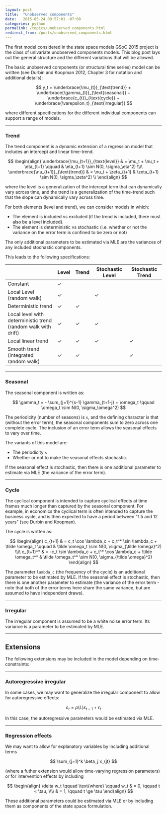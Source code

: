 ```yaml
---
layout: post
title:  "Unobserved components"
date:   2015-05-24 09:57:01 -07:00
categories: python
permalink: /topics/unobserved_components.html
redirect_from: /posts/unobserved_components.html
---
```


The first model considered in the state space models GSoC 2015 project is the class of univariate unobserved components models. This blog post lays out the general structure and the different variations that will be allowed.

The basic unobserved components (or structural time series) model can be written (see Durbin and Koopman 2012, Chapter 3 for notation and additional details):

$$
y_t = \underbrace{\mu_{t}}_{\text{trend}} + \underbrace{\gamma_{t}}_{\text{seasonal}} + \underbrace{c_{t}}_{\text{cycle}} + \underbrace{\varepsilon_t}_{\text{irregular}}
$$

where different specifications for the different individual components can support a range of models.

<hr />

### Trend

The trend component is a dynamic extension of a regression model that includes an intercept and linear time-trend.

$$
\begin{align}
\underbrace{\mu_{t+1}}_{\text{level}} & = \mu_t + \nu_t + \eta_{t+1} \qquad & \eta_{t+1} \sim N(0, \sigma_\eta^2) \\\\
\underbrace{\nu_{t+1}}_{\text{trend}} & = \nu_t + \zeta_{t+1} & \zeta_{t+1} \sim N(0, \sigma_\zeta^2) \\
\end{align}
$$

where the level is a generalization of the intercept term that can dynamically vary across time, and the trend is a generalization of the time-trend such that the slope can dynamically vary across time.

For both elements (level and trend), we can consider models in which:

- The element is included vs excluded (if the trend is included, there must also be a level included).
- The element is deterministic vs stochastic (i.e. whether or not the variance on the error term is confined to be zero or not)

The only additional parameters to be estimated via MLE are the variances of any included stochastic components.

This leads to the following specifications:

|                                                                      | Level | Trend | Stochastic Level | Stochastic Trend |
|----------------------------------------------------------------------|-------|-------|------------------|------------------|
| Constant                                                             | ✓     |       |                  |                  |
| Local Level <br /> (random walk)                                     | ✓     |       | ✓                |                  |
| Deterministic trend                                                  | ✓     | ✓     |                  |                  |
| Local level with deterministic trend <br /> (random walk with drift) | ✓     | ✓     | ✓                |                  |
| Local linear trend                                                   | ✓     | ✓     | ✓                | ✓                |
| Smooth trend <br /> (integrated random walk)                         | ✓     | ✓     |                  | ✓                |

<hr />

### Seasonal

The seasonal component is written as:

$$
\gamma_t = - \sum_{j=1}^{s-1} \gamma_{t+1-j} + \omega_t \qquad \omega_t \sim N(0, \sigma_\omega^2)
$$

The periodicity (number of seasons) is `s`, and the defining character is that (without the error term), the seasonal components sum to zero across one complete cycle. The inclusion of an error term allows the seasonal effects to vary over time.

The variants of this model are:

- The periodicity `s`
- Whether or not to make the seasonal effects stochastic.

If the seasonal effect is stochastic, then there is one additional parameter to estimate via MLE (the variance of the error term).

<hr />

### Cycle

The cyclical component is intended to capture cyclical effects at time frames much longer than captured by the seasonal component. For example, in economics the cyclical term is often intended to capture the business cycle, and is then expected to have a period between "1.5 and 12 years" (see Durbin and Koopman).

The cycle is written as:

$$
\begin{align}
c_{t+1} & = c_t \cos \lambda_c + c_t^* \sin \lambda_c + \tilde \omega_t \qquad & \tilde \omega_t \sim N(0, \sigma_{\tilde \omega}^2) \\\\
c_{t+1}^* & = -c_t \sin \lambda_c + c_t^* \cos \lambda_c + \tilde \omega_t^* & \tilde \omega_t^* \sim N(0, \sigma_{\tilde \omega}^2)
\end{align}
$$

The parameter `lambda_c` (the frequency of the cycle) is an additional parameter to be estimated by MLE. If the seasonal effect is stochastic, then there is one another parameter to estimate (the variance of the error term - note that both of the error terms here share the same variance, but are assumed to have independent draws).

<hr />

### Irregular

The irregular component is assumed to be a white noise error term. Its variance is a parameter to be estimated by MLE.

<hr />

## Extensions

The following extensions may be included in the model depending on time-constraints:

<hr />

### Autoregressive irregular

In some cases, we may want to generalize the irregular component to allow for autoregressive effects:

$$
\varepsilon_t = \rho(L) \varepsilon_{t-1} + \epsilon_t
$$

In this case, the autoregressive parameters would be estimated via MLE.

<hr />

### Regression effects

We may want to allow for explanatory variables by including additional terms

$$
\sum_{j=1}^k \beta_j x_{jt}
$$

(where a futher extension would allow time-varying regression parameters) or for intervention effects by including

$$
\begin{align}
\delta w_t \qquad \text{where} \qquad w_t & = 0, \qquad t < \tau, \\\\
& = 1, \qquad t \ge \tau
\end{align}
$$

These additional parameters could be estimated via MLE or by including them as components of the state space formulation.

